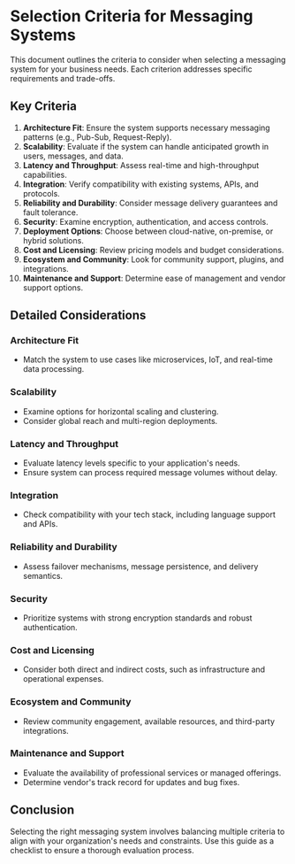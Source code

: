 # Selection Criteria for Messaging Systems

This document outlines the criteria to consider when selecting a messaging system for your business needs. Each criterion addresses specific requirements and trade-offs.

## Key Criteria

1. **Architecture Fit**: Ensure the system supports necessary messaging patterns (e.g., Pub-Sub, Request-Reply).
2. **Scalability**: Evaluate if the system can handle anticipated growth in users, messages, and data.
3. **Latency and Throughput**: Assess real-time and high-throughput capabilities.
4. **Integration**: Verify compatibility with existing systems, APIs, and protocols.
5. **Reliability and Durability**: Consider message delivery guarantees and fault tolerance.
6. **Security**: Examine encryption, authentication, and access controls.
7. **Deployment Options**: Choose between cloud-native, on-premise, or hybrid solutions.
8. **Cost and Licensing**: Review pricing models and budget considerations.
9. **Ecosystem and Community**: Look for community support, plugins, and integrations.
10. **Maintenance and Support**: Determine ease of management and vendor support options.

## Detailed Considerations

### Architecture Fit
- Match the system to use cases like microservices, IoT, and real-time data processing.

### Scalability
- Examine options for horizontal scaling and clustering.
- Consider global reach and multi-region deployments.

### Latency and Throughput
- Evaluate latency levels specific to your application's needs.
- Ensure system can process required message volumes without delay.

### Integration
- Check compatibility with your tech stack, including language support and APIs.

### Reliability and Durability
- Assess failover mechanisms, message persistence, and delivery semantics.

### Security
- Prioritize systems with strong encryption standards and robust authentication.

### Cost and Licensing
- Consider both direct and indirect costs, such as infrastructure and operational expenses.

### Ecosystem and Community
- Review community engagement, available resources, and third-party integrations.

### Maintenance and Support
- Evaluate the availability of professional services or managed offerings.
- Determine vendor's track record for updates and bug fixes.

## Conclusion

Selecting the right messaging system involves balancing multiple criteria to align with your organization's needs and constraints. Use this guide as a checklist to ensure a thorough evaluation process.
